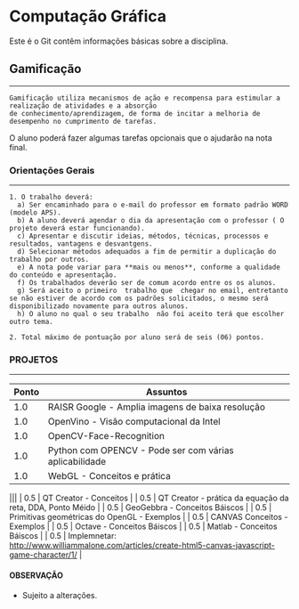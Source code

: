 # Computação Gráfica

Este é o Git contêm informações básicas sobre a disciplina.

## Gamificação
-----------
```
Gamificação utiliza mecanismos de ação e recompensa para estimular a realização de atividades e a absorção 
de conhecimento/aprendizagem, de forma de incitar a melhoria de desempenho no cumprimento de tarefas.
```
O aluno poderá fazer algumas tarefas opcionais que o ajudarão na nota final. 

### Orientações Gerais
-----------
```
1. O trabalho deverá:
  a) Ser encaminhado para o e-mail do professor em formato padrão WORD (modelo APS).
  b) A aluno deverá agendar o dia da apresentação com o professor ( O projeto deverá estar funcionando).
  c) Apresentar e discutir ideias, métodos, técnicas, processos e resultados, vantagens e desvantgens.
  d) Selecionar métodos adequados a fim de permitir a duplicação do trabalho por outros.
  e) A nota pode variar para **mais ou menos**, conforme a qualidade do conteúdo e apresentação.
  f) Os trabalhados deverão ser de comum acordo entre os os alunos.
  g) Será aceito o primeiro  trabalho que  chegar no email, entretanto se não estiver de acordo com os padrões solicitados, o mesmo será disponibilizado novamente para outros alunos.
  h) O aluno no qual o seu trabalho  não foi aceito terá que escolher outro tema.

2. Total máximo de pontuação por aluno será de seis (06) pontos.

```  

### PROJETOS
-----------
|Ponto | Assuntos |
| --- | --- |
| 1.0 | RAISR Google - Amplia imagens de baixa resolução |
| 1.0 | OpenVino - Visão computacional da Intel|
| 1.0 | OpenCV-Face-Recognition |
| 1.0 | Python com OPENCV - Pode ser com várias aplicabilidade |
| 1.0 | WebGL - Conceitos e prática |

|||
| 0.5 | QT Creator - Conceitos |
| 0.5 | QT Creator - prática da equação da reta, DDA, Ponto Méido |
| 0.5 | GeoGebbra - Conceitos Báiscos |
| 0.5 | Primitivas geométricas do OpenGL - Exemplos |
| 0.5 | CANVAS Conceitos - Exemplos |
| 0.5 | Octave - Conceitos Báiscos |
| 0.5 | Matlab - Conceitos Báiscos |
| 0.5 | Implemnetar: http://www.williammalone.com/articles/create-html5-canvas-javascript-game-character/1/ |



#### OBSERVAÇÃO
* Sujeito a alterações.

